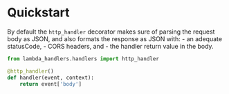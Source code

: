 # Quickstart

By default the `http_handler` decorator makes sure of parsing the request body
as JSON, and also formats the response as JSON with:
    - an adequate statusCode,
    - CORS headers, and
    - the handler return value in the body.

```python
from lambda_handlers.handlers import http_handler

@http_handler()
def handler(event, context):
    return event['body']
```
